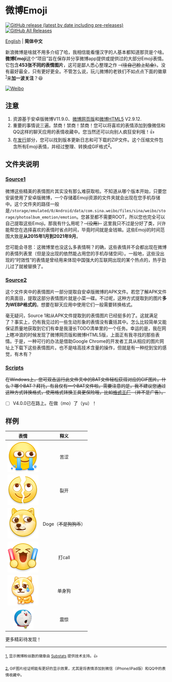 # 微博Emoji

[![GitHub release (latest by date including pre-releases)](https://img.shields.io/github/v/release/ArvinZJC/WeiboEmoji?include_prereleases)](../../releases)
[![GitHub All Releases](https://img.shields.io/github/downloads/ArvinZJC/WeiboEmoji/total)](../../releases)

[English](./README.md) | **简体中文**

新浪微博是啥就不用多介绍了哈，我相信能看懂汉字的人基本都知道那货是个啥。**微博Emoji**这个“项目”旨在保存并分享微博app提供或提供过的大部分Emoji表情。它包含**453张不同的表情图片**，这可是鄙人悉心整理之作 ~~（往自己脸上贴金）~~。没有最好最全，只有更好更全。不管怎么说，玩儿微博的老铁们不如点点下面的徽章<sup id="source1">[1](#footnote1)</sup>来**加一波关注**？😆

[![Weibo](https://img.shields.io/badge/dynamic/json?logo=sina-weibo&label=微博粉丝&color=ff8200&query=%24.data.totalSubs&url=https%3A%2F%2Fapi.spencerwoo.com%2Fsubstats%2F%3Fsource%3Dweibo%26queryKey%3D3218812301&longCache=true)](https://weibo.com/u/3218812301)

## 注意

1. 资源基于安卓版微博V11.9.0、[微博网页版](https://weibo.com/)和[微博HTML5](https://m.weibo.cn/) V2.9.12.
2. 重要的事情说三遍。禁商！禁商！禁商！您可以将喜欢的表情添加到像微信和QQ这样的聊天应用的表情收藏中。您当然还可以向别人疯狂安利哦！👍
3. 在[发行](../../releases)部分，您可以找到版本更新日志和可下载的ZIP文件。这个压缩文件包含所有Emoji表情，并经过整理、转换成GIF格式<sup id="source2">[2](#footnote2)</sup>。

## 文件夹说明

### [Source1](./Source1)

微博这些精美的表情图片其实没有那么难获取啦。不知道从哪个版本开始，只要您安装使用了安卓版微博，一个存储着Emoji资源的文件夹就会出现在您手机存储中。这个文件夹的路径一般是`/storage/emulated/0/Android/data/com.sina.weibo/files/sina/weibo/storage/photoalbum_emotion/emotion`。您甚至都不需要ROOT，所以您也完全可以自己提取这些Emoji。那我有什么用呢？~~（没用）~~ 这里我只不过是分好了类，兴许能帮您在选择喜欢的表情时省点时间，毕竟时间就是金钱嘛。这些Emoji的时间范围大致是**从2015年1月到2021年9月**。

您可能会寻思：这微博里也没这么多表情啊？的确，这些表情并不会都出现在微博的表情列表里（但是没出现的依然能占用您的手机存储空间）。一般地，这些没出现的“时效性”的表情是曾经用来体现中国强大的互联网出现的某个热点的，热乎劲儿过了就被替换了。

### [Source2](./Source2)

这个文件夹中的表情图片一部分提取自安卓版微博的APK文件。若您了解APK文件的真面目，提取这部分表情图片就是小菜一碟。不过呢，这种方式提取到的图片**多为WEBP格式的**。想要在聊天应用中使用它们一般需要转换格式。

毫无疑问，Source 1和从APK文件提取到的表情图片已经挺多的了。这就满足了？事实上，仍有我见过的一些生动形象的表情没有囊括其中。怎么比较简单又能保证质量地获取到它们有幸是我漫长TODO清单里的一个任务。幸运的是，我在网上瞎冲浪的时候发现了微博网页版和微博HTML5版，上面正有我寻找的那些表情。于是，一种可行的办法是借助Google Chrome的开发者工具从相应的图片网址上下载下这些表情图片。也不是啥高技术含量的操作，但就是有一种挖到宝的感觉，有木有？

### [Scripts](./Scripts)

~~在Windows上，您可双击运行此文件夹中的BAT文件轻松获得对应的GIF图片。什么？哪个BAT？拜托，有且仅有一个BAT文件啦。需要注意的是，我不建议您通过这种方式转换格式，使用格式转换工具更保险哦，比如[格式工厂](http://www.pcgeshi.com/) ~~（并不是广告）~~。~~

- [ ] V4.0.0已在路上。在做（mo）了（yu）！

## 样例

| 表情 | 释义 |
| :--: | :--: |
| ![2021_bitter_mobile.png](./Source1/微博“黄脸”/2021_bitter_mobile.png) | 苦涩 |
| ![202011_liekai_mobile.png](./Source1/微博“黄脸”/202011_liekai_mobile.png) | 裂开 |
| ![2018_doge_mobile.png](./Source1/微博“黄脸”/2018_doge_mobile.png) | Doge（~~不是狗狗币~~） |
| ![moren_dacall_mobile.png](./Source1/微博“黄脸”/moren_dacall_mobile.png) | 打call |
| ![2021_alongdog_org.png](./Source1/两大虐狗节/2021_alongdog_mobile.png) | 单身狗 |
| ![dorachijing_mobile.png](./Source1/哆啦A梦/dorachijing_mobile.png) | 震惊 |

更多精彩待发现！

****

<sub id="footnote1">[1.](#source1) 显示微博粉丝数的徽章由 [Substats](https://github.com/spencerwooo/Substats) 提供技术支持。👍</sub>

<sub id="footnote2">[2.](#source2) GIF图片经证明能有更好的显示效果，尤其是将表情添加到微信（iPhone/iPad版）和QQ中的表情收藏中。</sub>
